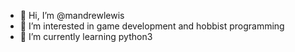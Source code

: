 - 👋 Hi, I’m @mandrewlewis
- 👀 I’m interested in game development and hobbist programming
- 🌱 I’m currently learning python3


<!---
mandrewlewis/mandrewlewis is a ✨ special ✨ repository because its `README.md` (this file) appears on your GitHub profile.
You can click the Preview link to take a look at your changes.

- 💞️ I’m looking to collaborate on ...
- 📫 How to reach me ...
--->
